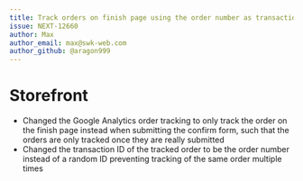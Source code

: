 ```yaml
---
title: Track orders on finish page using the order number as transaction id
issue: NEXT-12660
author: Max
author_email: max@swk-web.com
author_github: @aragon999
---
```

# Storefront
* Changed the Google Analytics order tracking to only track the order on the finish page instead when submitting the confirm form, such that the orders are only tracked once they are really submitted
* Changed the transaction ID of the tracked order to be the order number instead of a random ID preventing tracking of the same order multiple times
